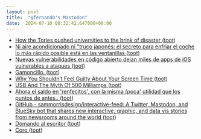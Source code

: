 ```yaml
---
layout: post
title:  "@fernand0's Mastodon"
date:  2024-07-10 08:32:42.647000+00:00
---
```

*  [How the Tories pushed universities to the brink of disaster ](https://www.theguardian.com/politics/ng-interactive/2024/jul/02/how-the-tories-pushed-universities-to-the-brink-of-disaster?CMP=Share_AndroidApp_Othe) ([toot](https://mastodon.social/@fernand0/112761265366095553))
*  [Ni aire acondicionado ni "truco japonés: el secreto para enfriar el coche lo más rápido posible está en las ventanillas ](https://www.xataka.com/movilidad/aire-acondicionado-truco-japones-secreto-para-enfriar-coche-rapido-posible-esta-ventanilla) ([toot](https://mastodon.social/@fernand0/112759660502413504))
*  [Nuevas vulnerabilidades en código abierto dejan miles de apps de iOS vulnerables a ataques ](https://wwwhatsnew.com/2024/07/05/nuevas-vulnerabilidades-en-codigo-abierto-dejan-miles-de-apps-de-ios-vulnerables-a-ataques) ([toot](https://mastodon.social/@fernand0/112757705178918280))
*  [Gamoncillo. ](https://avecesunafoto.wordpress.com/2024/07/09/gamoncillo-3) ([toot](https://mastodon.social/@fernand0/112757667479056128))
*  [Why You Shouldn’t Feel Guilty About Your Screen Time ](https://lifehacker.com/tech/stop-worrying-about-screen-tim) ([toot](https://mastodon.social/@fernand0/112757389760536823))
*  [USB And The Myth Of 500 Milliamps ](https://hackaday.com/2024/07/03/usb-and-the-myth-of-500-milliamps) ([toot](https://mastodon.social/@fernand0/112757169729483392))
*  [Ahora el saldo en &#39;renfecitos&#39;, con la misma (poca&#39; utilidad que los puntos de antes.. ](https://mastodon.social/@fernand0/112757003230858226) ([toot](https://mastodon.social/@fernand0/112757003230858226))
*  [GitHub - sammorrisdesign/interactive-feed: A Twitter, Mastodon, and BlueSky bot that shares new interactive, graphic, and data vis stories from newsrooms around the world ](https://github.com/sammorrisdesign/interactive-fee) ([toot](https://mastodon.social/@fernand0/112756917962800184))
*  [Domando al escritor ](https://elpinguinotolkiano.wordpress.com/domando-al-escritor-2) ([toot](https://mastodon.social/@fernand0/112756225687085647))
*  [Coro ](https://www.flickr.com/photos/fernand0/53817364119) ([toot](https://mastodon.social/@fernand0/112756080480666948))
